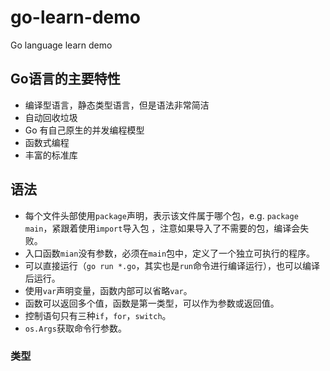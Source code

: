# go-learn-demo
Go language learn demo

## Go语言的主要特性
- 编译型语言，静态类型语言，但是语法非常简洁
- 自动回收垃圾
- Go 有自己原生的并发编程模型
- 函数式编程
- 丰富的标准库

## 语法
- 每个文件头部使用`package`声明，表示该文件属于哪个包，e.g. `package main`，紧跟着使用`import`导入包
，注意如果导入了不需要的包，编译会失败。
- 入口函数`mian`没有参数，必须在`main`包中，定义了一个独立可执行的程序。
- 可以直接运行（`go run *.go`，其实也是`run`命令进行编译运行），也可以编译后运行。
- 使用`var`声明变量，函数内部可以省略`var`。
- 函数可以返回多个值，函数是第一类型，可以作为参数或返回值。
- 控制语句只有三种`if`，`for`，`switch`。
- `os.Args`获取命令行参数。

### 类型

